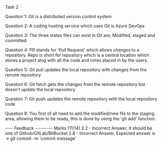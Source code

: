Task 2

Question 1: Git is a distributed version control system 

Question 2: A coding hosting service which uses Git is Azure DevOps

Question 3: The three states files can exist in Git are; Modified, staged and committed

Question 4: PR stands for 'Pull Request' which allows changes to a repository. Repo is short for repository which is a central location which stores a project alog with all the code and notes placed in by the users.

Question 5: Git pull updates the local repository with changes from the remote repository 

Question 6: Git fetch gets the changes from the remote repository but doesn't update the local repository

Question 7: Git push updates the remote repository with the local repository code

Question 8: You first of all need to add the modified/new fils to the staging area, allowing them to be ready, this is done by using the 'git add' function.

---- Feedback ---------
Marks (11/14)
2.2 - Incorrect Answer, it should be one of Github/GitLab/BitBucket
2.8 - Incorrect Answer, Expected answer is -> git commit -m 'commit message'
